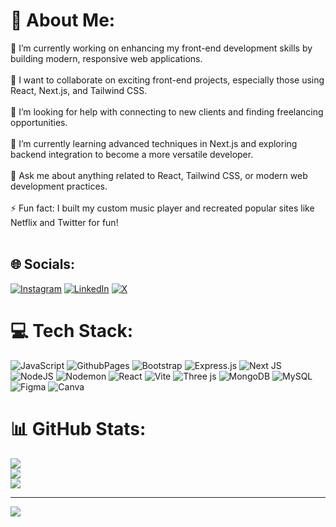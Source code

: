 # 💫 About Me:
🔭 I’m currently working on enhancing my front-end development skills by building modern, responsive web applications.<br><br>👯 I want to collaborate on exciting front-end projects, especially those using React, Next.js, and Tailwind CSS.<br><br>🤝 I’m looking for help with connecting to new clients and finding freelancing opportunities.<br><br>🌱 I’m currently learning advanced techniques in Next.js and exploring backend integration to become a more versatile developer.<br><br>💬 Ask me about anything related to React, Tailwind CSS, or modern web development practices.<br><br>⚡ Fun fact: I built my custom music player and recreated popular sites like Netflix and Twitter for fun!<br><br>


## 🌐 Socials:
[![Instagram](https://img.shields.io/badge/Instagram-%23E4405F.svg?logo=Instagram&logoColor=white)](https://instagram.com/https://www.instagram.com/devang0810) [![LinkedIn](https://img.shields.io/badge/LinkedIn-%230077B5.svg?logo=linkedin&logoColor=white)](https://linkedin.com/in/https://www.linkedin.com/in/devang0812/) [![X](https://img.shields.io/badge/X-black.svg?logo=X&logoColor=white)](https://x.com/https://x.com/DevangSing37661) 

# 💻 Tech Stack:
![JavaScript](https://img.shields.io/badge/javascript-%23323330.svg?style=for-the-badge&logo=javascript&logoColor=%23F7DF1E) ![GithubPages](https://img.shields.io/badge/github%20pages-121013?style=for-the-badge&logo=github&logoColor=white) ![Bootstrap](https://img.shields.io/badge/bootstrap-%238511FA.svg?style=for-the-badge&logo=bootstrap&logoColor=white) ![Express.js](https://img.shields.io/badge/express.js-%23404d59.svg?style=for-the-badge&logo=express&logoColor=%2361DAFB) ![Next JS](https://img.shields.io/badge/Next-black?style=for-the-badge&logo=next.js&logoColor=white) ![NodeJS](https://img.shields.io/badge/node.js-6DA55F?style=for-the-badge&logo=node.js&logoColor=white) ![Nodemon](https://img.shields.io/badge/NODEMON-%23323330.svg?style=for-the-badge&logo=nodemon&logoColor=%BBDEAD) ![React](https://img.shields.io/badge/react-%2320232a.svg?style=for-the-badge&logo=react&logoColor=%2361DAFB) ![Vite](https://img.shields.io/badge/vite-%23646CFF.svg?style=for-the-badge&logo=vite&logoColor=white) ![Three js](https://img.shields.io/badge/threejs-black?style=for-the-badge&logo=three.js&logoColor=white) ![MongoDB](https://img.shields.io/badge/MongoDB-%234ea94b.svg?style=for-the-badge&logo=mongodb&logoColor=white) ![MySQL](https://img.shields.io/badge/mysql-4479A1.svg?style=for-the-badge&logo=mysql&logoColor=white) ![Figma](https://img.shields.io/badge/figma-%23F24E1E.svg?style=for-the-badge&logo=figma&logoColor=white) ![Canva](https://img.shields.io/badge/Canva-%2300C4CC.svg?style=for-the-badge&logo=Canva&logoColor=white)
# 📊 GitHub Stats:
![](https://github-readme-stats.vercel.app/api?username=devang0812&theme=highcontrast&hide_border=true&include_all_commits=false&count_private=false)<br/>
![](https://github-readme-streak-stats.herokuapp.com/?user=devang0812&theme=highcontrast&hide_border=true)<br/>
![](https://github-readme-stats.vercel.app/api/top-langs/?username=devang0812&theme=highcontrast&hide_border=true&include_all_commits=false&count_private=false&layout=compact)

---
[![](https://visitcount.itsvg.in/api?id=devang0812&icon=0&color=0)](https://visitcount.itsvg.in)

<!-- Proudly created with GPRM ( https://gprm.itsvg.in ) -->
